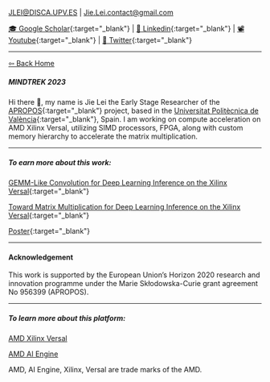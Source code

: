 JLEI@DISCA.UPV.ES | Jie.Lei.contact@gmail.com 
 
 [🎓 Google Scholar](https://scholar.google.com/citations?user=g0nZZiMAAAAJ&hl=en&oi=ao){:target="_blank"} 
| [💼 Linkedin](https://www.linkedin.com/in/jie-l-142889139/){:target="_blank"} 
| [📽 Youtube](https://www.youtube.com/channel/UCbG3LTzpZPVncPePOpqxW9w){:target="_blank"}    |   [🐧 Twitter](https://twitter.com/That_JieLei){:target="_blank"}

---

[⇦ Back Home](https://jiegh.github.io/about/)

##### **MINDTREK 2023**

Hi there 👋, my name is Jie Lei the Early Stage Researcher of the [APROPOS](https://www.apropos-itn.eu/){:target="_blank"} project, based in the [Universitat Politècnica de València](https://www.upv.es/){:target="_blank"}, Spain. I am working on compute acceleration on AMD Xilinx Versal, utilizing SIMD processors, FPGA, along with custom memory hierarchy to accelerate the matrix multiplication. 

---

##### To earn more about this work:

[GEMM-Like Convolution for Deep Learning Inference on the Xilinx Versal](https://zenodo.org/record/8309224){:target="_blank"}

[Toward Matrix Multiplication for Deep Learning Inference on the Xilinx Versal](https://zenodo.org/record/8009676){:target="_blank"}

[Poster](mindtrek2023/Mindtrek2023_poster_DC.pdf){:target="_blank"}

---

#### Acknowledgement

This work is supported by the European Union’s Horizon 2020 research and innovation programme under the Marie Skłodowska-Curie grant agreement No 956399 (APROPOS).

---

##### To learn more about this platform:

[AMD Xilinx Versal](https://docs.xilinx.com/v/u/en-US/wp505-versal-acap)

[AMD AI Engine](https://docs.xilinx.com/v/u/en-US/wp506-ai-engine)

AMD, AI Engine, Xilinx, Versal are trade marks of the AMD.

